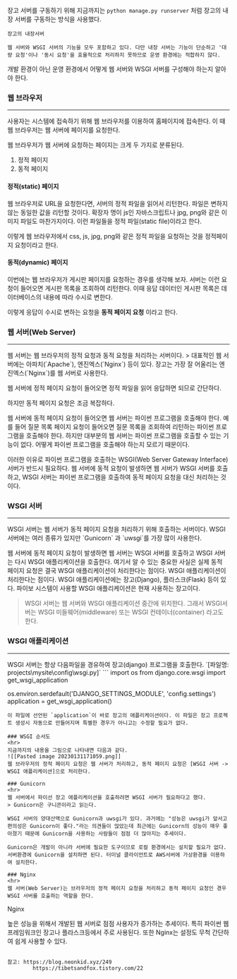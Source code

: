 장고 서버를 구동하기 위해 지금까지는 `python manage.py runserver` 처럼 장고의 내장 서버를 구동하는 방식을 사용했다.
```
장고의 내장서버

웹 서버와 WSGI 서버의 기능을 모두 포함하고 있다. 다만 내장 서버는 기능이 단순하고 '대량 요청'이나 '동시 요청'을 효율적으로 처리하지 못하므로 운영 환경에는 적합하지 않다.
```

개발 환경이 아닌 운영 환경에서 어떻게 웹 서버와 WSGI 서버를 구성해야 하는지 알아야 한다.

### 웹 브라우저
<hr>
사용자는 시스템에 접속하기 위해 웹 브라우저를 이용하여 홈페이지에 접속한다. 이 때 웹 브라우저는 웹 서버에 페이지를 요청한다.

웹 브라우저가 웹 서버에 요청하는 페이지는 크게 두 가지로 분류된다.
1. 정적 페이지
2. 동적 페이지

#### 정적(static) 페이지
웹 브라우저로 URL을 요청한다면, 서버의 정적 파일을 읽어서 리턴한다.
파일은 변하지 않는 동일한 값을 리턴할 것이다. 확장자 명이 js인 자바스크립트나 jpg, png와 같은 이미지 파일도 마찬가지이다. 이런 파일들을 정적 파일(static file)이라고 한다.

이렇게 웹 브라우저에서 css, js, jpg, png와 같은 정적 파일을 요청하는 것을 정적페이지 요청이라고 한다.

#### 동적(dynamic) 페이지
이번에는 웹 브라우저가 게시판 페이지를 요청하는 경우를 생각해 보자. 서버는 이런 요청이 들어오면 게시판 목록을 조회하여 리턴한다. 이때 응답 데이터인 게시판 목록은 데이터베이스의 내용에 따라 수시로 변한다.

이렇게 응답이 수시로 변하는 요청을 **동적 페이지 요청** 이라고 한다.

### 웹 서버(Web Server)
<hr>
웹 서버는 웹 브라우저의 정적 요청과 동적 요청을 처리하는 서버이다.
> 대표적인 웹 서버에는 아파치(`Apache`), 엔진엑스(`Nginx`) 등이 있다. 장고는 가장 잘 어울리는 엔진엑스(`Nginx`)를 웹 서버로 사용한다.

웹 서버에 정적 페이지 요청이 들어오면 정적 파일을 읽어 응답하면 되므로 간단하다.

하지만 동적 페이지 요청은 조금 복잡하다.

웹 서버에 동적 페이지 요청이 들어오면 웹 서버는 파이썬 프로그램을 호출해야 한다. 예를 들어 질문 목록 페이지 요청이 들어오면 질문 목록을 조회하여 리턴하는 파이썬 프로그램을 호출해야 한다. 하지만 대부분의 웹 서버는 파이썬 프로그램을 호출할 수 있는 기능이 없다. 어떻게 파이썬 프로그램을 호출해야 하는지 모르기 때문이다.

이러한 이유로 파이썬 프로그램을 호출하는 WSGI(Web Server Gateway Interface)서버가 반드시 필요하다. 웹 서버에 동적 요청이 발생하면 웹 서버가 WSGI 서버를 호출하고, WSGI 서버는 파이썬 프로그램을 호출하여 동적 페이지 요청을 대신 처리하는 것이다.

### WSGI 서버
<hr>
WSGI 서버는 웹 서버가 동적 페이지 요청을 처리하기 위해 호출하는 서버이다. WSGI 서버에는 여러 종류가 있지만 `Gunicorn` 과 `uwsgi`를 가장 많이 사용한다.

웹 서버에 동적 페이지 요청이 발생하면 웹 서버는 WSGI 서버를 호출하고 WSGI 서버는 다시 WSGI 애플리케이션을 호출한다. 여기서 알 수 있는 중요한 사실은 실제 동적 페이지 요청은 결국 WSGI 애플리케이션이 처리한다는 점이다. WSGI 애플리케이션이 처리한다는 점이다. WSGI 애플리케이션에는 장고(Django), 플라스크(Flask) 등이 있다. 파이보 시스템이 사용할 WSGI 애플리케이션은 현재 사용하는 장고이다.

> WSGI 서버는 웹 서버와 WSGI 애플리케이션 중간에 위치한다. 그래서 WSGI서버는 WSGI 미들웨어(middleware) 또는 WSGI 컨테이너(container) 라고도 한다.

### WSGI 애플리케이션
<hr>
WSGI 서버는 항상 다음파일을 경유하여 장고(django) 프로그램을 호출한다.
`[파일명: projects\mysite\config\wsgi.py]`
```
import os
from django.core.wsgi import get_wsgi_application

os.environ.serdefault('DJANGO_SETTINGS_MODULE', 'config.settings')
application = get_wsgi_application()
```
이 파일에 선언된 `application`이 바로 장고의 애플리케이션이다. 이 파일은 장고 프로젝트 생성시 자동으로 만들어지며 특별한 경우가 아니고는 수정할 필요가 없다.

### WSGI 순서도
<hr>
지금까지의 내용을 그림으로 나타내면 다음과 같다.
![[Pasted image 20230131171059.png]]
웹 브라우저의 정적 페이지 요청은 웹 서버가 처리하고, 동적 페이지 요청은 [WSGI 서버 -> WSGI 애플리케이션]으로 처리한다.

### Gunicorn
<hr>
웹 서버에서 파이선 장고 애플리케이션을 호출하려면 WSGI 서버가 필요하다고 했다. 
> Gunicorn은 구니콘이라고 읽는다.

WSGI 서버의 양대산맥으로 Gunicorn과 uwsgi가 있다. 과거에는 "성능은 uwsgi가 앞서고 편의성은 Gunicorn이 좋다."라는 의견들이 많았는데 최근에는 Gunicorn의 성능이 매우 좋아졌기 때문에 Gunicorn을 사용하는 사람들이 점점 더 많아지는 추세이다.

Gunicorn은 개발이 아니라 서버에 필요한 도구이므로 로컬 환경에서는 설치할 필요가 없다. 서버환경에 Gunicorn을 설치하면 된다. 터미널 클라이언트로 AWS서버에 가상환경을 이용하여 설치한다.

### Nginx
<hr>
웹 서버(Web Server)는 브라우저의 정적 페이지 요청을 처리하고 동적 페이지 요청인 경우 WSGI 서버를 호출하는 역할을 한다.

```
Nginx

높은 성능을 위해서 개발된 웹 서버로 점점 사용자가 증가하는 추세이다. 특히 파이썬 웹 프레임워크인 장고나 플라스크등에서 주로 사용된다. 또한 Nginx는 설정도 무척 간단하여 쉽게 사용할 수 있다.
```

참고: https://blog.neonkid.xyz/249
		https://tibetsandfox.tistory.com/22
